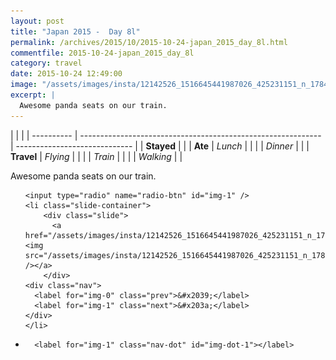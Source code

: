 ```yaml
---
layout: post
title: "Japan 2015 -  Day 8l"
permalink: /archives/2015/10/2015-10-24-japan_2015_day_8l.html
commentfile: 2015-10-24-japan_2015_day_8l
category: travel
date: 2015-10-24 12:49:00
image: "/assets/images/insta/12142526_1516645441987026_425231151_n_17844958717047535.jpg"
excerpt: |
  Awesome panda seats on our train.
---
```


|            |                                                              |
| ---------- | ------------------------------------------------------------ | ----------------------------- |
| **Stayed** |  |
| **Ate**    | _Lunch_                                                      |          |
|            | _Dinner_                                                     |          |
| **Travel** | _Flying_                                                     |          |
|            | _Train_                                                      |          |
|            | _Walking_                                                    |          |


Awesome panda seats on our train.


<ul class="slides">

    <input type="radio" name="radio-btn" id="img-1" />
    <li class="slide-container">
        <div class="slide">
          <a href="/assets/images/insta/12142526_1516645441987026_425231151_n_17844958717047535.jpg"><img src="/assets/images/insta/12142526_1516645441987026_425231151_n_17844958717047535.jpg" /></a>
        </div>
    <div class="nav">
      <label for="img-0" class="prev">&#x2039;</label>
      <label for="img-1" class="next">&#x203a;</label>
    </div>
    </li>
			
<li class="nav-dots">

      <label for="img-1" class="nav-dot" id="img-dot-1"></label>

</li>
</ul>        
             

		